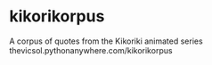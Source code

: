 # kikorikorpus
A corpus of quotes from the Kikoriki animated series thevicsol.pythonanywhere.com/kikorikorpus
